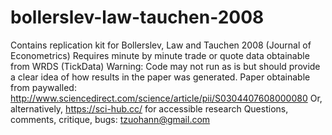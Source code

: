 # bollerslev-law-tauchen-2008
Contains replication kit for Bollerslev, Law and Tauchen 2008 (Journal of Econometrics)
Requires minute by minute trade or quote data obtainable from WRDS (TickData)
Warning: Code may not run as is but should provide a clear idea of how results in the paper was generated.
Paper obtainable from paywalled: http://www.sciencedirect.com/science/article/pii/S0304407608000080
Or, alternatively, https://sci-hub.cc/ for accessible research
Questions, comments, critique, bugs:
tzuohann@gmail.com